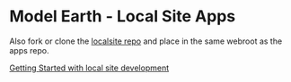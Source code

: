 # Model Earth - Local Site Apps

Also fork or clone the [localsite repo](https://github.com/modelearth/localsite) and place in the same webroot as the apps repo.  

[Getting Started with local site development](https://model.earth/localsite/start/)